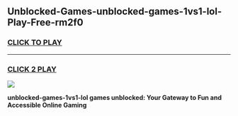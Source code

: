 
## Unblocked-Games-unblocked-games-1vs1-lol-Play-Free-rm2f0
<h3>
<a href="https://premium76.site?title=unblocked-games-1vs1-lol&ref=23A">CLICK TO PLAY</a></h3>
<hr>

<h3>
<a href="https://premium76.site?title=unblocked-games-1vs1-lol&ref=23A">CLICK 2 PLAY</a>
  
</h3>

<a href="https://premium76.site?title=unblocked-games-1vs1-lol&ref=23A"><img src="https://clearcache.store/games.png"></a>


**unblocked-games-1vs1-lol games unblocked: Your Gateway to Fun and Accessible Online Gaming**
